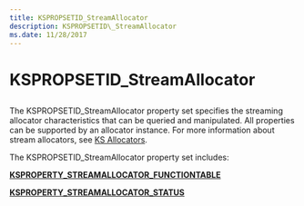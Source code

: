 ```yaml
---
title: KSPROPSETID_StreamAllocator
description: KSPROPSETID\_StreamAllocator
ms.date: 11/28/2017
---
```


# KSPROPSETID\_StreamAllocator


## <span id="ddk_kspropsetid_streamallocator_ks"></span><span id="DDK_KSPROPSETID_STREAMALLOCATOR_KS"></span>


The KSPROPSETID\_StreamAllocator property set specifies the streaming allocator characteristics that can be queried and manipulated. All properties can be supported by an allocator instance. For more information about stream allocators, see [KS Allocators](./ks-allocators.md).

The KSPROPSETID\_StreamAllocator property set includes:

[**KSPROPERTY\_STREAMALLOCATOR\_FUNCTIONTABLE**](ksproperty-streamallocator-functiontable.md)

[**KSPROPERTY\_STREAMALLOCATOR\_STATUS**](ksproperty-streamallocator-status.md)

 

